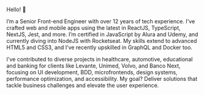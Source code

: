 Hello! 👋

I’m a Senior Front-end Engineer with over 12 years of tech experience. I've crafted web and mobile apps using the latest in ReactJS, TypeScript, NextJS, Jest, and more. I’m certified in JavaScript by Alura and Udemy, and currently diving into NodeJS with Rocketseat. My skills extend to advanced HTML5 and CSS3, and I’ve recently upskilled in GraphQL and Docker too.

I've contributed to diverse projects in healthcare, automotive, educational and banking for clients like Levante, Unimed, Volvo, and Banco Next, focusing on UI development, BDD, microfrontends, design systems, performance optimization, and accessibility. My goal? Deliver solutions that tackle business challenges and elevate the user experience.
